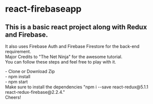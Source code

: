 # react-firebaseapp<br>

<h2>This is a basic react project along with Redux and Firebase.</h2>
<p>It also uses Firebase Auth and Firebase Firestore for the back-end requirement.<br>
Major Credits to "The Net Ninja" for the awesome tutorial.<br>
You can follow these steps and feel free to play with it.<br> </p>

 
<p> - Clone or Download Zip<br>
 - npm install <br>
 - npm start <br>
 Make sure to install the dependencies "npm i --save react-redux@5.1.1 react-redux-firebase@2.2.4." <br>
 Cheers!

